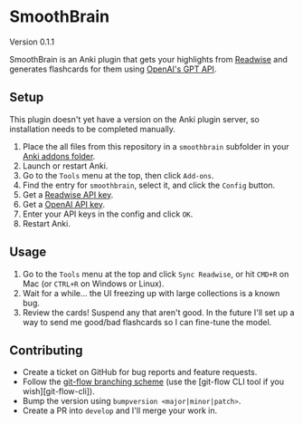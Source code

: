 # SmoothBrain

Version 0.1.1

SmoothBrain is an Anki plugin that gets your highlights from [Readwise][readwise]
and generates flashcards for them using [OpenAI's GPT API][openai].

## Setup

This plugin doesn't yet have a version on the Anki plugin server, so installation
needs to be completed manually.

1. Place the all files from this repository in a `smoothbrain` subfolder in your [Anki addons folder][anki_addons_folder].
2. Launch or restart Anki.
3. Go to the `Tools` menu at the top, then click `Add-ons`.
4. Find the entry for `smoothbrain`, select it, and click the `Config` button.
5. Get a [Readwise API key][readwise_api_key].
6. Get a [OpenAI API key][openai_api_key].
7. Enter your API keys in the config and click `OK`.
8. Restart Anki. <!-- TODO: test if I can bypass this by using a function to get the config -->

## Usage

1. Go to the `Tools` menu at the top and click `Sync Readwise`, or hit `CMD+R` on Mac (or `CTRL+R` on Windows or Linux).
2. Wait for a while... the UI freezing up with large collections is a known bug.
3. Review the cards! Suspend any that aren't good. In the future I'll set up a way to send me good/bad flashcards so I can fine-tune the model.

## Contributing

- Create a ticket on GitHub for bug reports and feature requests.
- Follow the [git-flow branching scheme][git-flow-instructions] (use the [git-flow CLI tool if you wish][git-flow-cli]).
- Bump the version using `bumpversion <major|minor|patch>`.
- Create a PR into `develop` and I'll merge your work in.

[readwise]: https://readwise.io
[openai]: https://openai.com
[readwise_api_key]: https://readwise.io/access_token
[openai_api_key]: https://beta.openai.com/account/api-keys
[anki_addons_folder]: https://addon-docs.ankiweb.net/addon-folders.html

[git-flow-instructions]: https://nvie.com/posts/a-successful-git-branching-model/
[git-flow-tool]: https://github.com/nvie/gitflow/tree/master